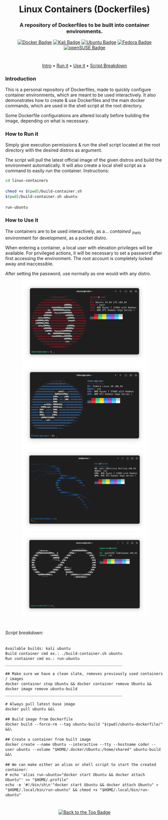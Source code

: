<div align="center">

# Linux Containers (Dockerfiles)
### A repository of Dockerfiles to be built into container environments.
[![Docker Badge](https://img.shields.io/badge/Docker-1D63ED?logo=docker&logoColor=white)](https://docker.com)
[![Kali Badge](https://img.shields.io/badge/Kali_Linux-2777FF?logo=kalilinux&logoColor=white)](https://kali.org/)
[![Ubuntu Badge](https://img.shields.io/badge/Ubuntu-E95420?logo=ubuntu&logoColor=white)](https://ubuntu.com/desktop)
[![Fedora Badge](https://img.shields.io/badge/Fedora-51A2DA?logo=fedora&logoColor=white)](https://fedoraproject.org/)
[![openSUSE Badge](https://img.shields.io/badge/openSUSE-73BA25?logo=opensuse&logoColor=white)](https://www.opensuse.org/)
#

[Intro](#introduction) • [Run it](#how-to-run-it) • [Use it](#how-to-use-it) • [Script Breakdown](#script-breakdown)

</div>

### Introduction
This is a personal repository of Dockerfiles, made to quickly configure container environments, which are meant to be used interactively. It also demonstrates how to create & use Dockerfiles and the main docker commands, which are used in the shell script at the root directory.

Some Dockerfile configurations are altered locally before building the image, depending on what is necessary.

### How to Run it
Simply give execution permissions & run the shell script located at the root directory with the desired distros as argument.

The script will pull the latest official image of the given distros and build the environment automatically. It will also create a local shell script as a command to easily run the container. Instructions:

```sh
cd linux-containers

chmod +x $(pwd)/build-container.sh
$(pwd)/build-container.sh ubuntu

run-ubuntu
```

### How to Use it
The containers are to be used interactively, as a... _contained_ <sub>(heh)</sub> environment for development, as a pocket distro.

When entering a container, a local user with elevation privileges will be available. For privileged actions, it will be necessary to set a password after first accessing the environment. The root account is completely locked away and inaccessible.

After setting the password, use normally as one would with any distro.

<div align="center">
  <div>
    <img src="assets/images/Ubuntu.png" alt="Ubuntu container in terminal window" width="400"/>
    <img src="assets/images/Fedora.png" alt="Fedora container in terminal window" width="400"/>
  </div>
  
  <div>
    <img src="assets/images/Kali.png" alt="Kali container in terminal window" width="400"/>
    <img src="assets/images/openSUSE.png" alt="openSUSE container in terminal window" width="400"/>
  </div>
</div>

#
###### Script breakdown:
```
Available builds: kali ubuntu
Build container cmd ex.: ./build-container.sh ubuntu
Run container cmd ex.: run-ubuntu
____________________________________________________

## Make sure we have a clean slate, removes previously used containers  / images
docker container stop Ubuntu && docker container remove Ubuntu && docker image remove ubuntu-build
____________________________________________________

# Always pull latest base image
docker pull ubuntu &&\

## Build image from Dockerfile
docker build --force-rm --tag ubuntu-build "$(pwd)/ubuntu-dockerfile/" &&\

## Create a container from built image
docker create --name Ubuntu --interactive --tty --hostname coder --user ubuntu --volume "$HOME/.docker/Ubuntu:/home/shared" ubuntu-build &&\

## We can make either an alias or shell script to start the created container:
# echo 'alias run-ubuntu="docker start Ubuntu && docker attach Ubuntu"' >> "$HOME/.profile"
echo -e '#!/bin/sh\n'"docker start Ubuntu && docker attach Ubuntu" > "$HOME/.local/bin/run-ubuntu" && chmod +x "$HOME/.local/bin/run-ubuntu"
```
#

<div align="center">

[![Back to the Top Badge](https://custom-icon-badges.demolab.com/badge/Back_to_the_Top-171515?logo=chevron-up)](#linux-containers-dockerfiles)

</div>

